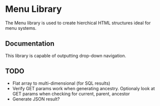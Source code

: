 # Menu Library

The Menu library is used to create hierchical HTML structures ideal for menu systems.

## Documentation

This library is capable of outputting drop-down navigation.

## TODO
* Flat array to multi-dimensional (for SQL results)
* Verify GET params work when generating ancestry. Optionaly look at GET params when checking for current, parent, ancestor
* Generate JSON result?